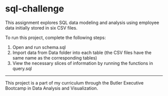 # sql-challenge
This assignment explores SQL data modeling and analysis using employee data initially stored in six CSV files.

To run this project, complete the following steps:
  1. Open and run schema.sql
  2. Import data from Data folder into each table (the CSV files have the same name as the corresponding tables)
  3. View the necessary slices of information by running the functions in query.sql

-----
This project is a part of my curriculum through the Butler Executive Bootcamp in Data Analysis and Visualization.
